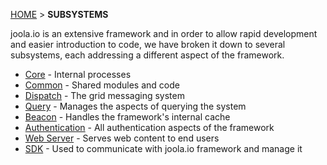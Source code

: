 [HOME](Home) > **SUBSYSTEMS**

joola.io is an extensive framework and in order to allow rapid development and easier introduction to code, 
we have broken it down to several subsystems, each addressing a different aspect of the framework.

- [Core](Subsystem-core) - Internal processes
- [Common](Subsystem-common) - Shared modules and code
- [Dispatch](Subsystem-dispatch) - The grid messaging system
- [Query](Subsystem-query) - Manages the aspects of querying the system
- [Beacon](The-Beacon-Subsystem) - Handles the framework's internal cache
- [Authentication](Subsystem-auth) - All authentication aspects of the framework
- [Web Server](Subsystem-webserver) - Serves web content to end users
- [SDK](Subsystem-sdk) - Used to communicate with joola.io framework and manage it